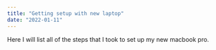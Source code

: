 ```yaml
---
title: "Getting setup with new laptop"
date: "2022-01-11"
---
```


Here I will list all of the steps that I took to set up my new macbook pro.
